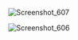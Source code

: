 ![Screenshot_607](https://github.com/Tekser17/NikisTrainReact/assets/110686510/15fd7529-36ec-4cdd-930b-537ddf38f416)


![Screenshot_606](https://github.com/Tekser17/NikisTrainReact/assets/110686510/197ae77a-99bf-4172-9861-71c39c2ad5b5)


